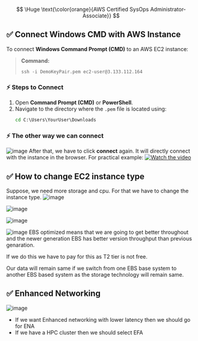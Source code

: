 $$
\Huge \text{\color{orange}{AWS Certified SysOps Administrator-Associate}}
$$



## ✅ Connect Windows CMD with AWS Instance

To connect **Windows Command Prompt (CMD)** to an AWS EC2 instance:

> **Command:**
> ```
> ssh -i DemoKeyPair.pem ec2-user@3.133.112.164
> ```
### ⚡ **Steps to Connect**
1. Open **Command Prompt (CMD)** or **PowerShell**.
2. Navigate to the directory where the `.pem` file is located using:
   ```cmd
   cd C:\Users\YourUser\Downloads
### ⚡ **The other way we can connect**
![image](https://github.com/user-attachments/assets/a9a5c813-6761-4f28-9f6c-c7d548313a18)
After that, we have to click **connect** again. It will directly connect with the instance in the browser.
For practical example:
[![Watch the video](https://img.youtube.com/vi/kzLRxVgos2M/0.jpg)](https://youtu.be/kzLRxVgos2M)
## ✅ How to change EC2 instance type
Suppose, we need more storage and cpu. For that we have to change the instance type.
![image](https://github.com/user-attachments/assets/d1fb53aa-c142-4e84-aa60-7f284ed9a781)

![image](https://github.com/user-attachments/assets/4d6e9bca-c436-4940-93b2-1162527fda14)

![image](https://github.com/user-attachments/assets/4d9e9a99-44b1-464a-b19d-0f4f3230e162)

![image](https://github.com/user-attachments/assets/d633432b-bbab-4b3a-8c62-b43c1d264a75)
EBS optimized means that we are going to get better throughout and the newer generation EBS has better version throughput than previous genaration.

If we do this we have to pay for this as T2 tier is not free.

Our data will remain same if we switch from one EBS base system to another EBS based system as the storage technology will remain same. 

## ✅ Enhanced Networking
![image](https://github.com/user-attachments/assets/7a8bb866-c159-48fe-88d1-dcc4420952e6)

- If we want Enhanced networking with lower latency then we should go for ENA
- If we have a HPC cluster then we should select EFA











